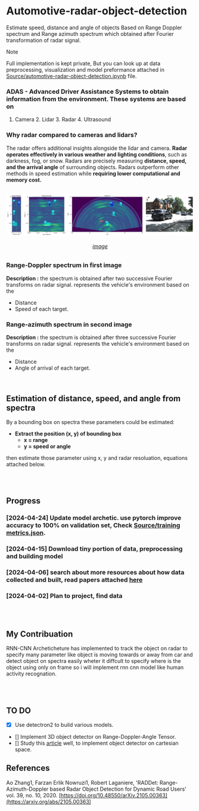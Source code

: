 # Automotive-radar-object-detection
Estimate speed, distance and angle of objects Based on Range Doppler spectrum and Range azimuth spectrum which obtained after Fourier transformation of radar signal.
</br>

> [!NOTE]  
> Full implementation is kept private, But you can look up at data preprocessing, visualization and model preformance attached in [Source/automotive-radar-object-detection.ipynb](https://github.com/AhmedAchraf2001/Automotive-radar-object-detection/blob/main/Source/automotive-radar-object-detection.ipynb) file.



### ADAS - Advanced Driver Assistance Systems to obtain information from the environment. These systems are based on 
1.	Camera 2.	Lidar 3.	Radar 4.	Ultrasound
 

### Why radar compared to cameras and lidars?
The radar offers additional insights alongside the lidar and camera. 
**Radar operates effectively in various weather and lighting conditions**, such as darkness, fog, or snow.
Radars are precisely measuring **distance, speed, and the arrival angle** of surrounding objects. 
Radars outperform other methods in speed estimation while **requiring lower computational and memory cost.**


</br>



<img align="center" alt="example" src="Docs/images/httpsgithub.comZhangAoCanadaRADDetblobmainimagestestset_samples.png.png">

<h6 align="center"> 
 
 [image](https://github.com/ZhangAoCanada/RADDet/blob/main/images/testset_samples.png) 

</h6>

### Range-Doppler spectrum in first image
**Description :** the spectrum is obtained after two successive Fourier transforms on radar signal.
represents the vehicle's environment based on the 
  -	Distance 
  -	Speed of each target.</br>


### Range-azimuth spectrum in second image
**Description :** the spectrum is obtained after three successive Fourier transforms on radar signal.
represents the vehicle's environment based on the
  -	Distance
  -	Angle of arrival of each target.</br>



</br>

## Estimation of distance, speed, and angle from spectra
By a bounding box on spectra these parameters could be estimated:
- **Extract the position (x, y) of bounding box**
  -	**x = range**
  -	**y = speed or angle**

then estimate those parameter using x, y and radar resoluation, equations attached below.


</br>
</br>

## Progress
### [2024-04-24] Update model archetic. use pytorch improve accuracy to 100% on validation set, Check [Source/training metrics.json](https://github.com/AhmedAchraf2001/Automotive-radar-object-detection/blob/main/Source/training%20metrics.json).
### [2024-04-15] Download tiny portion of data, preprocessing and building model 
### [2024-04-06] search about more resources about how data collected and built, read papers attached [here]()
### [2024-04-02] Plan to project, find data 

</br>
</br>

## My Contribuation
RNN-CNN Archeticheture has implemented to track the object on radar to specify many parameter like object is moving towards or away from car and detect object on spectra easily wheter it diffcult to specify where is the object using only on frame so i will implement rnn cnn model like human activity recognation.

</br>
</br>

## TO DO
- [x] Use detectron2 to build various models.
- [] Implement 3D object detector on Range-Doppler-Angle Tensor.
- [] Study this [article](https://www.plextek.com/a-programmers-introduction-to-processing-imaging-radar-data/) well, to implement object detector on cartesian space.

## References
Ao Zhang1, Farzan Erlik Nowruzi1, Robert Laganiere, 'RADDet: Range-Azimuth-Doppler based Radar Object Detection for Dynamic Road Users' vol. 39, no. 10, 2020. 
[https://doi.org/10.48550/arXiv.2105.00363](https://arxiv.org/abs/2105.00363)

